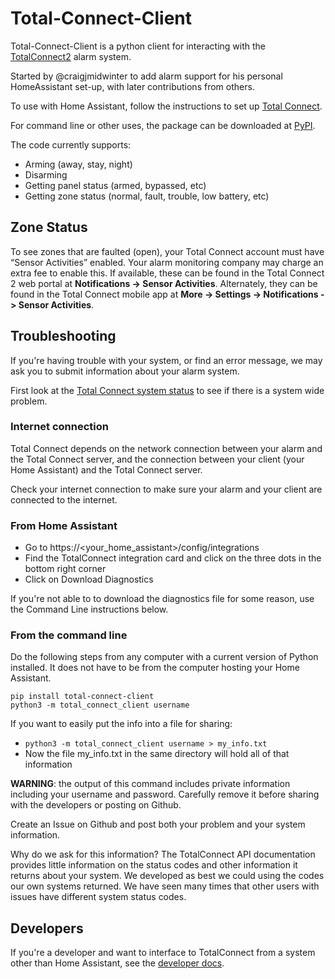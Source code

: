 # Total-Connect-Client

Total-Connect-Client is a python client for interacting with the [TotalConnect2](https://totalconnect2.com) alarm system.

Started by @craigjmidwinter to add alarm support for his personal HomeAssistant set-up, with later contributions from others.

To use with Home Assistant, follow the instructions to set up [Total Connect](https://www.home-assistant.io/integrations/totalconnect/).

For command line or other uses, the package can be downloaded at [PyPI](https://pypi.org/project/total-connect-client/).

The code currently supports:

- Arming (away, stay, night)
- Disarming
- Getting panel status (armed, bypassed, etc)
- Getting zone status (normal, fault, trouble, low battery, etc)

## Zone Status

To see zones that are faulted (open), your Total Connect account must have “Sensor Activities” enabled. Your alarm monitoring company may charge an extra fee to enable this. If available, these can be found in the Total Connect 2 web portal at **Notifications -> Sensor Activities**. Alternately, they can be found in the Total Connect mobile app at **More -> Settings -> Notifications -> Sensor Activities**.

## Troubleshooting

If you're having trouble with your system, or find an error message, we may ask you to submit information about your alarm system.

First look at the [Total Connect system status](https://status.resideo.com/) to see if there is a system wide problem.

### Internet connection

Total Connect depends on the network connection between your alarm and the Total Connect server, and the connection between your client (your Home Assistant) and the Total Connect server.

Check your internet connection to make sure your alarm and your client are connected to the internet.

### From Home Assistant

- Go to https://<your_home_assistant>/config/integrations
- Find the TotalConnect integration card and click on the three dots in the bottom right corner
- Click on Download Diagnostics

If you're not able to to download the diagnostics file for some reason, use the Command Line instructions below.

### From the command line

Do the following steps from any computer with a current version of Python installed. It does not have to be from the computer hosting your Home Assistant.

```command-line
pip install total-connect-client
python3 -m total_connect_client username
```

If you want to easily put the info into a file for sharing:

- `python3 -m total_connect_client username > my_info.txt`
- Now the file my_info.txt in the same directory will hold all of that information

**WARNING**: the output of this command includes private information including your username and password. Carefully remove it before sharing with the developers or posting on Github.

Create an Issue on Github and post both your problem and your system information.

Why do we ask for this information? The TotalConnect API documentation provides little information on the status codes and other information it returns about your system. We developed as best we could using the codes our own systems returned. We have seen many times that other users with issues have different system status codes.

## Developers

If you're a developer and want to interface to TotalConnect from a system other than Home Assistant, see the [developer docs](docs/DEVELOPER.md).
